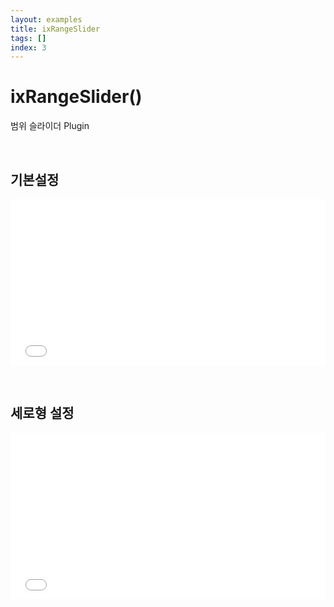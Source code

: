 ```yaml
---
layout: examples
title: ixRangeSlider
tags: []
index: 3
---
```


# ixRangeSlider()

범위 슬라이더 Plugin

&nbsp;
&nbsp;

## 기본설정
<iframe allowfullscreen="true" allowtransparency="true" frameborder="no" height="266" scrolling="no" src="//codepen.io/blaxk/embed/xVRRwP/?height=266&amp;theme-id=0&amp;default-tab=result" style="width: 100%;"></iframe>

&nbsp;
&nbsp;

## 세로형 설정
<iframe allowfullscreen="true" allowtransparency="true" frameborder="no" height="266" scrolling="no" src="//codepen.io/blaxk/embed/VarGVE/?height=266&amp;theme-id=0&amp;default-tab=result" style="width: 100%;"></iframe>
